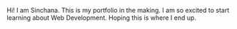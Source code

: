 Hi! I am Sinchana.
This is my portfolio in the making.
I am so excited to start learning about Web Development.
Hoping this is where I end up.